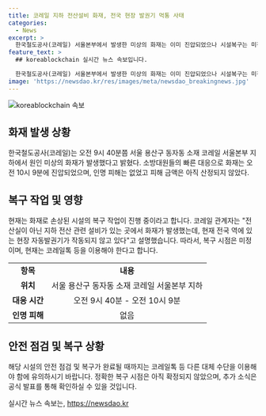 ```yaml
---
title: 코레일 지하 전산설비 화재, 전국 현장 발권기 먹통 사태
categories:
  - News
excerpt: >
  한국철도공사(코레일) 서울본부에서 발생한 미상의 화재는 이미 진압되었으나 시설복구는 미정이며, 현재 코레일톡 등을 이용해야 함이 밝혀졌다. 화재로 인한 인명 피해는 없으며 피해 금액은 아직 파악되지 않았으며, 전국 역에 있는 현장 자동발권기가 작동되지 않고 있다는 사실이 알려졌다. (150자)
feature_text: >
  ## koreablockchain 실시간 뉴스 속보입니다.

  한국철도공사(코레일) 서울본부에서 발생한 미상의 화재는 이미 진압되었으나 시설복구는 미정이며, 현재 코레일톡 등을 이용해야 함이 밝혀졌다. 화재로 인한 인명 피해는 없으며 피해 금액은 아직 파악되지 않았으며, 전국 역에 있는 현장 자동발권기가 작동되지 않고 있다는 사실이 알려졌다. (150자)
image: 'https://newsdao.kr/res/images/meta/newsdao_breakingnews.jpg'
---
```


<p><img src="https://newsdao.kr/res/images/meta/newsdao_breakingnews.jpg" alt="koreablockchain 속보" /></p>

<h2 data-ke-size="size26">화재 발생 상황</h2>

<p data-ke-size="size16">한국철도공사(코레일)는 오전 9시 40분쯤 서울 용산구 동자동 소재 코레일 서울본부 지하에서 원인 미상의 화재가 발생했다고 밝혔다. 소방대원들의 빠른 대응으로 화재는 오전 10시 9분에 진압되었으며, 인명 피해는 없었고 피해 금액은 아직 산정되지 않았다.</p>

<h2 data-ke-size="size26">복구 작업 및 영향</h2>

<p data-ke-size="size16">현재는 화재로 손상된 시설의 복구 작업이 진행 중이라고 합니다. 코레일 관계자는 "전산실이 아닌 지하 전산 관련 설비가 있는 곳에서 화재가 발생했는데, 현재 전국 역에 있는 현장 자동발권기가 작동되지 않고 있다"고 설명했습니다. 따라서, 복구 시점은 미정이며, 현재는 코레일톡 등을 이용해야 한다고 합니다.</p>

<table>
    <tr>
        <td style="text-align: center; height: 17px;"><b>항목</b></td>
        <td style="text-align: center; height: 17px;"><b>내용</b></td>
    </tr>
    <tr>
        <td style="text-align: center; height: 17px;"><b>위치</b></td>
        <td style="text-align: center; height: 17px;">서울 용산구 동자동 소재 코레일 서울본부 지하</td>
    </tr>
    <tr>
        <td style="text-align: center; height: 17px;"><b>대응 시간</b></td>
        <td style="text-align: center; height: 17px;">오전 9시 40분 - 오전 10시 9분</td>
    </tr>
    <tr>
        <td style="text-align: center; height: 17px;"><b>인명 피해</b></td>
        <td style="text-align: center; height: 17px;">없음</td>
    </tr>
</table>

<h2 data-ke-size="size26">안전 점검 및 복구 상황</h2>

<p data-ke-size="size16">해당 시설의 안전 점검 및 복구가 완료될 때까지는 코레일톡 등 다른 대체 수단을 이용해야 함에 유의하시기 바랍니다. 정확한 복구 시점은 아직 확정되지 않았으며, 추가 소식은 공식 발표를 통해 확인하실 수 있을 것입니다.</p>
실시간 뉴스 속보는, <a href="https://newsdao.kr" rel="dofollow">https://newsdao.kr</a>


